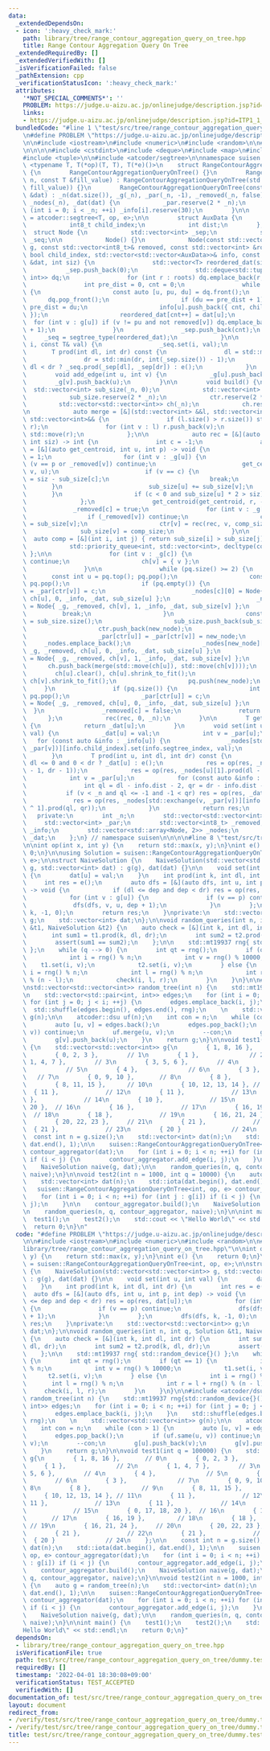 ```yaml
---
data:
  _extendedDependsOn:
  - icon: ':heavy_check_mark:'
    path: library/tree/range_contour_aggregation_query_on_tree.hpp
    title: Range Contour Aggregation Query On Tree
  _extendedRequiredBy: []
  _extendedVerifiedWith: []
  _isVerificationFailed: false
  _pathExtension: cpp
  _verificationStatusIcon: ':heavy_check_mark:'
  attributes:
    '*NOT_SPECIAL_COMMENTS*': ''
    PROBLEM: https://judge.u-aizu.ac.jp/onlinejudge/description.jsp?id=ITP1_1_A
    links:
    - https://judge.u-aizu.ac.jp/onlinejudge/description.jsp?id=ITP1_1_A
  bundledCode: "#line 1 \"test/src/tree/range_contour_aggregation_query_on_tree/dummy.test.cpp\"\
    \n#define PROBLEM \"https://judge.u-aizu.ac.jp/onlinejudge/description.jsp?id=ITP1_1_A\"\
    \n\n#include <iostream>\n#include <numeric>\n#include <random>\n\n#line 1 \"library/tree/range_contour_aggregation_query_on_tree.hpp\"\
    \n\n\n\n#include <cstdint>\n#include <deque>\n#include <map>\n#include <queue>\n\
    #include <tuple>\n\n#include <atcoder/segtree>\n\nnamespace suisen {\n    template\
    \ <typename T, T(*op)(T, T), T(*e)()>\n    struct RangeContourAggregationQueryOnTree\
    \ {\n        RangeContourAggregationQueryOnTree() {}\n        RangeContourAggregationQueryOnTree(int\
    \ n, const T &fill_value) : RangeContourAggregationQueryOnTree(std::vector<T>(n,\
    \ fill_value)) {}\n        RangeContourAggregationQueryOnTree(const std::vector<T>\
    \ &dat) : _n(dat.size()), _g(_n), _par(_n, -1), _removed(_n, false), _info(_n),\
    \ _nodes(_n), _dat(dat) {\n            _par.reserve(2 * _n);\n            for\
    \ (int i = 0; i < _n; ++i) _info[i].reserve(30);\n        }\n\n        using segtree_type\
    \ = atcoder::segtree<T, op, e>;\n\n        struct AuxData {\n            int segtree_index;\n\
    \            int8_t child_index;\n            int dist;\n        };\n\n      \
    \  struct Node {\n            std::vector<int> _sep;\n            segtree_type\
    \ _seq;\n\n            Node() {}\n            Node(const std::vector<std::vector<int>>&\
    \ g, const std::vector<int8_t>& removed, const std::vector<int> &roots, const\
    \ bool child_index, std::vector<std::vector<AuxData>>& info, const std::vector<T>\
    \ &dat, int siz) {\n                std::vector<T> reordered_dat(siz);\n     \
    \           _sep.push_back(0);\n                std::deque<std::tuple<int, int,\
    \ int>> dq;\n                for (int r : roots) dq.emplace_back(r, -1, 0);\n\
    \                int pre_dist = 0, cnt = 0;\n                while (dq.size())\
    \ {\n                    const auto [u, pu, du] = dq.front();\n              \
    \      dq.pop_front();\n                    if (du == pre_dist + 1) _sep.push_back(cnt),\
    \ pre_dist = du;\n                    info[u].push_back({ cnt, child_index, du\
    \ });\n                    reordered_dat[cnt++] = dat[u];\n                  \
    \  for (int v : g[u]) if (v != pu and not removed[v]) dq.emplace_back(v, u, du\
    \ + 1);\n                }\n                _sep.push_back(cnt);\n           \
    \     _seq = segtree_type(reordered_dat);\n            }\n\n            void set(int\
    \ i, const T& val) {\n                _seq.set(i, val);\n            }\n     \
    \       T prod(int dl, int dr) const {\n                dl = std::max(dl, 0);\n\
    \                dr = std::min(dr, int(_sep.size()) - 1);\n                return\
    \ dl < dr ? _seq.prod(_sep[dl], _sep[dr]) : e();\n            }\n        };\n\n\
    \        void add_edge(int u, int v) {\n            _g[u].push_back(v);\n    \
    \        _g[v].push_back(u);\n        }\n\n        void build() {\n          \
    \  std::vector<int> sub_size(_n, 0);\n            std::vector<int> ctr(_n, -1);\n\
    \            sub_size.reserve(2 * _n);\n            ctr.reserve(2 * _n);\n   \
    \         std::vector<std::vector<int>> ch(_n);\n            ch.reserve(2 * _n);\n\
    \n            auto merge = [&](std::vector<int> &&l, std::vector<int> &&r) ->\
    \ std::vector<int>&& {\n                if (l.size() > r.size()) std::swap(l,\
    \ r);\n                for (int v : l) r.push_back(v);\n                return\
    \ std::move(r);\n            };\n\n            auto rec = [&](auto rec, int r,\
    \ int siz) -> int {\n                int c = -1;\n                auto get_centroid\
    \ = [&](auto get_centroid, int u, int p) -> void {\n                    sub_size[u]\
    \ = 1;\n                    for (int v : _g[u]) {\n                        if\
    \ (v == p or _removed[v]) continue;\n                        get_centroid(get_centroid,\
    \ v, u);\n                        if (v == c) {\n                            sub_size[u]\
    \ = siz - sub_size[c];\n                            break;\n                 \
    \       }\n                        sub_size[u] += sub_size[v];\n             \
    \       }\n                    if (c < 0 and sub_size[u] * 2 > siz) c = u;\n \
    \               };\n                get_centroid(get_centroid, r, -1);\n\n   \
    \             _removed[c] = true;\n                for (int v : _g[c]) {\n   \
    \                 if (_removed[v]) continue;\n                    const int comp_size\
    \ = sub_size[v];\n                    ctr[v] = rec(rec, v, comp_size);\n     \
    \               sub_size[v] = comp_size;\n                }\n\n              \
    \  auto comp = [&](int i, int j) { return sub_size[i] > sub_size[j]; };\n    \
    \            std::priority_queue<int, std::vector<int>, decltype(comp)> pq{ comp\
    \ };\n\n                for (int v : _g[c]) {\n                    if (_removed[v])\
    \ continue;\n                    ch[v] = { v };\n                    pq.push(v);\n\
    \                }\n\n                while (pq.size() >= 2) {\n             \
    \       const int u = pq.top(); pq.pop();\n                    const int v = pq.top();\
    \ pq.pop();\n                    if (pq.empty()) {\n                        _par[ctr[u]]\
    \ = _par[ctr[v]] = c;\n                        _nodes[c][0] = Node{ _g, _removed,\
    \ ch[u], 0, _info, _dat, sub_size[u] };\n                        _nodes[c][1]\
    \ = Node{ _g, _removed, ch[v], 1, _info, _dat, sub_size[v] };\n              \
    \          break;\n                    }\n                    const int new_node\
    \ = sub_size.size();\n                    sub_size.push_back(sub_size[u] + sub_size[v]);\n\
    \                    ctr.push_back(new_node);\n                    _par.push_back(-1);\n\
    \                    _par[ctr[u]] = _par[ctr[v]] = new_node;\n               \
    \     _nodes.emplace_back();\n                    _nodes[new_node][0] = Node{\
    \ _g, _removed, ch[u], 0, _info, _dat, sub_size[u] };\n                    _nodes[new_node][1]\
    \ = Node{ _g, _removed, ch[v], 1, _info, _dat, sub_size[v] };\n              \
    \      ch.push_back(merge(std::move(ch[u]), std::move(ch[v])));\n            \
    \        ch[u].clear(), ch[u].shrink_to_fit();\n                    ch[v].clear(),\
    \ ch[v].shrink_to_fit();\n                    pq.push(new_node);\n           \
    \     }\n                if (pq.size()) {\n                    int u = pq.top();\
    \ pq.pop();\n                    _par[ctr[u]] = c;\n                    _nodes[c][0]\
    \ = Node{ _g, _removed, ch[u], 0, _info, _dat, sub_size[u] };\n              \
    \  }\n                _removed[c] = false;\n                return c;\n      \
    \      };\n            rec(rec, 0, _n);\n        }\n\n        T get(int u) const\
    \ {\n            return _dat[u];\n        }\n        void set(int u, const T&\
    \ val) {\n            _dat[u] = val;\n            int v = _par[u];\n         \
    \   for (const auto &info : _info[u]) {\n                _nodes[std::exchange(v,\
    \ _par[v])][info.child_index].set(info.segtree_index, val);\n            }\n \
    \       }\n        T prod(int u, int dl, int dr) const {\n            T res =\
    \ dl <= 0 and 0 < dr ? _dat[u] : e();\n            res = op(res, _nodes[u][0].prod(dl\
    \ - 1, dr - 1));\n            res = op(res, _nodes[u][1].prod(dl - 1, dr - 1));\n\
    \            int v = _par[u];\n            for (const auto &info : _info[u]) {\n\
    \                int ql = dl - info.dist - 2, qr = dr - info.dist - 2;\n     \
    \           if (v < _n and ql <= -1 and -1 < qr) res = op(res, _dat[v]);\n   \
    \             res = op(res, _nodes[std::exchange(v, _par[v])][info.child_index\
    \ ^ 1].prod(ql, qr));\n            }\n            return res;\n        }\n\n \
    \   private:\n        int _n;\n        std::vector<std::vector<int>> _g;\n   \
    \     std::vector<int> _par;\n        std::vector<int8_t> _removed;\n        std::vector<std::vector<AuxData>>\
    \ _info;\n        std::vector<std::array<Node, 2>> _nodes;\n        std::vector<T>\
    \ _dat;\n    };\n} // namespace suisen\n\n\n\n#line 8 \"test/src/tree/range_contour_aggregation_query_on_tree/dummy.test.cpp\"\
    \n\nint op(int x, int y) {\n    return std::max(x, y);\n}\nint e() {\n    return\
    \ 0;\n}\n\nusing Solution = suisen::RangeContourAggregationQueryOnTree<int, op,\
    \ e>;\n\nstruct NaiveSolution {\n    NaiveSolution(std::vector<std::vector<int>>\
    \ g, std::vector<int> dat) : g(g), dat(dat) {}\n\n    void set(int u, int val)\
    \ {\n        dat[u] = val;\n    }\n    int prod(int k, int dl, int dr) {\n   \
    \     int res = e();\n        auto dfs = [&](auto dfs, int u, int p, int dep)\
    \ -> void {\n            if (dl <= dep and dep < dr) res = op(res, dat[u]);\n\
    \            for (int v : g[u]) {\n                if (v == p) continue;\n   \
    \             dfs(dfs, v, u, dep + 1);\n            }\n        };\n        dfs(dfs,\
    \ k, -1, 0);\n        return res;\n    }\nprivate:\n    std::vector<std::vector<int>>\
    \ g;\n    std::vector<int> dat;\n};\n\nvoid random_queries(int n, int q, Solution\
    \ &t1, NaiveSolution &t2) {\n    auto check = [&](int k, int dl, int dr) {\n \
    \       int sum1 = t1.prod(k, dl, dr);\n        int sum2 = t2.prod(k, dl, dr);\n\
    \        assert(sum1 == sum2);\n    };\n\n    std::mt19937 rng{ std::random_device{}()\
    \ };\n    while (q --> 0) {\n        int qt = rng();\n        if (qt == 1) {\n\
    \            int i = rng() % n;\n            int v = rng() % 10000;\n        \
    \    t1.set(i, v);\n            t2.set(i, v);\n        } else {\n            int\
    \ i = rng() % n;\n            int l = rng() % n;\n            int r = l + rng()\
    \ % (n - l);\n            check(i, l, r);\n        }\n    }\n}\n\n#include <atcoder/dsu>\n\
    \nstd::vector<std::vector<int>> random_tree(int n) {\n    std::mt19937 rng{std::random_device{}()};\n\
    \n    std::vector<std::pair<int, int>> edges;\n    for (int i = 0; i < n; ++i)\
    \ for (int j = 0; j < i; ++j) {\n        edges.emplace_back(i, j);\n    }\n  \
    \  std::shuffle(edges.begin(), edges.end(), rng);\n    \n    std::vector<std::vector<int>>\
    \ g(n);\n\n    atcoder::dsu uf(n);\n    int con = n;\n    while (con > 1) {\n\
    \        auto [u, v] = edges.back();\n        edges.pop_back();\n        if (uf.same(u,\
    \ v)) continue;\n        uf.merge(u, v);\n        --con;\n        g[u].push_back(v);\n\
    \        g[v].push_back(u);\n    }\n    return g;\n}\n\nvoid test1(int q = 100000)\
    \ {\n    std::vector<std::vector<int>> g{\n        { 1, 8, 16 },       // 0\n\
    \        { 0, 2, 3 },        // 1\n        { 1 },              // 2\n        {\
    \ 1, 4, 7 },        // 3\n        { 3, 5, 6 },        // 4\n        { 4 },   \
    \           // 5\n        { 4 },              // 6\n        { 3 },           \
    \   // 7\n        { 0, 9, 10 },       // 8\n        { 8 },              // 9\n\
    \        { 8, 11, 15 },      // 10\n        { 10, 12, 13, 14 }, // 11\n      \
    \  { 11 },             // 12\n        { 11 },             // 13\n        { 11\
    \ },             // 14\n        { 10 },             // 15\n        { 0, 17, 18,\
    \ 20 },  // 16\n        { 16 },             // 17\n        { 16, 19 },       \
    \  // 18\n        { 18 },             // 19\n        { 16, 21, 24 },     // 20\n\
    \        { 20, 22, 23 },     // 21\n        { 21 },             // 22\n      \
    \  { 21 },             // 23\n        { 20 }              // 24\n    };\n\n  \
    \  const int n = g.size();\n    std::vector<int> dat(n);\n    std::iota(dat.begin(),\
    \ dat.end(), 1);\n\n    suisen::RangeContourAggregationQueryOnTree<int, op, e>\
    \ contour_aggregator(dat);\n    for (int i = 0; i < n; ++i) for (int j : g[i])\
    \ if (i < j) {\n        contour_aggregator.add_edge(i, j);\n    }\n\n    contour_aggregator.build();\n\
    \    NaiveSolution naive(g, dat);\n\n    random_queries(n, q, contour_aggregator,\
    \ naive);\n}\n\nvoid test2(int n = 1000, int q = 10000) {\n    auto g = random_tree(n);\n\
    \    std::vector<int> dat(n);\n    std::iota(dat.begin(), dat.end(), 1);\n\n \
    \   suisen::RangeContourAggregationQueryOnTree<int, op, e> contour_aggregator(dat);\n\
    \    for (int i = 0; i < n; ++i) for (int j : g[i]) if (i < j) {\n        contour_aggregator.add_edge(i,\
    \ j);\n    }\n\n    contour_aggregator.build();\n    NaiveSolution naive(g, dat);\n\
    \n    random_queries(n, q, contour_aggregator, naive);\n}\n\nint main() {\n  \
    \  test1();\n    test2();\n    std::cout << \"Hello World\" << std::endl;\n  \
    \  return 0;\n}\n"
  code: "#define PROBLEM \"https://judge.u-aizu.ac.jp/onlinejudge/description.jsp?id=ITP1_1_A\"\
    \n\n#include <iostream>\n#include <numeric>\n#include <random>\n\n#include \"\
    library/tree/range_contour_aggregation_query_on_tree.hpp\"\n\nint op(int x, int\
    \ y) {\n    return std::max(x, y);\n}\nint e() {\n    return 0;\n}\n\nusing Solution\
    \ = suisen::RangeContourAggregationQueryOnTree<int, op, e>;\n\nstruct NaiveSolution\
    \ {\n    NaiveSolution(std::vector<std::vector<int>> g, std::vector<int> dat)\
    \ : g(g), dat(dat) {}\n\n    void set(int u, int val) {\n        dat[u] = val;\n\
    \    }\n    int prod(int k, int dl, int dr) {\n        int res = e();\n      \
    \  auto dfs = [&](auto dfs, int u, int p, int dep) -> void {\n            if (dl\
    \ <= dep and dep < dr) res = op(res, dat[u]);\n            for (int v : g[u])\
    \ {\n                if (v == p) continue;\n                dfs(dfs, v, u, dep\
    \ + 1);\n            }\n        };\n        dfs(dfs, k, -1, 0);\n        return\
    \ res;\n    }\nprivate:\n    std::vector<std::vector<int>> g;\n    std::vector<int>\
    \ dat;\n};\n\nvoid random_queries(int n, int q, Solution &t1, NaiveSolution &t2)\
    \ {\n    auto check = [&](int k, int dl, int dr) {\n        int sum1 = t1.prod(k,\
    \ dl, dr);\n        int sum2 = t2.prod(k, dl, dr);\n        assert(sum1 == sum2);\n\
    \    };\n\n    std::mt19937 rng{ std::random_device{}() };\n    while (q --> 0)\
    \ {\n        int qt = rng();\n        if (qt == 1) {\n            int i = rng()\
    \ % n;\n            int v = rng() % 10000;\n            t1.set(i, v);\n      \
    \      t2.set(i, v);\n        } else {\n            int i = rng() % n;\n     \
    \       int l = rng() % n;\n            int r = l + rng() % (n - l);\n       \
    \     check(i, l, r);\n        }\n    }\n}\n\n#include <atcoder/dsu>\n\nstd::vector<std::vector<int>>\
    \ random_tree(int n) {\n    std::mt19937 rng{std::random_device{}()};\n\n    std::vector<std::pair<int,\
    \ int>> edges;\n    for (int i = 0; i < n; ++i) for (int j = 0; j < i; ++j) {\n\
    \        edges.emplace_back(i, j);\n    }\n    std::shuffle(edges.begin(), edges.end(),\
    \ rng);\n    \n    std::vector<std::vector<int>> g(n);\n\n    atcoder::dsu uf(n);\n\
    \    int con = n;\n    while (con > 1) {\n        auto [u, v] = edges.back();\n\
    \        edges.pop_back();\n        if (uf.same(u, v)) continue;\n        uf.merge(u,\
    \ v);\n        --con;\n        g[u].push_back(v);\n        g[v].push_back(u);\n\
    \    }\n    return g;\n}\n\nvoid test1(int q = 100000) {\n    std::vector<std::vector<int>>\
    \ g{\n        { 1, 8, 16 },       // 0\n        { 0, 2, 3 },        // 1\n   \
    \     { 1 },              // 2\n        { 1, 4, 7 },        // 3\n        { 3,\
    \ 5, 6 },        // 4\n        { 4 },              // 5\n        { 4 },      \
    \        // 6\n        { 3 },              // 7\n        { 0, 9, 10 },       //\
    \ 8\n        { 8 },              // 9\n        { 8, 11, 15 },      // 10\n   \
    \     { 10, 12, 13, 14 }, // 11\n        { 11 },             // 12\n        {\
    \ 11 },             // 13\n        { 11 },             // 14\n        { 10 },\
    \             // 15\n        { 0, 17, 18, 20 },  // 16\n        { 16 },      \
    \       // 17\n        { 16, 19 },         // 18\n        { 18 },            \
    \ // 19\n        { 16, 21, 24 },     // 20\n        { 20, 22, 23 },     // 21\n\
    \        { 21 },             // 22\n        { 21 },             // 23\n      \
    \  { 20 }              // 24\n    };\n\n    const int n = g.size();\n    std::vector<int>\
    \ dat(n);\n    std::iota(dat.begin(), dat.end(), 1);\n\n    suisen::RangeContourAggregationQueryOnTree<int,\
    \ op, e> contour_aggregator(dat);\n    for (int i = 0; i < n; ++i) for (int j\
    \ : g[i]) if (i < j) {\n        contour_aggregator.add_edge(i, j);\n    }\n\n\
    \    contour_aggregator.build();\n    NaiveSolution naive(g, dat);\n\n    random_queries(n,\
    \ q, contour_aggregator, naive);\n}\n\nvoid test2(int n = 1000, int q = 10000)\
    \ {\n    auto g = random_tree(n);\n    std::vector<int> dat(n);\n    std::iota(dat.begin(),\
    \ dat.end(), 1);\n\n    suisen::RangeContourAggregationQueryOnTree<int, op, e>\
    \ contour_aggregator(dat);\n    for (int i = 0; i < n; ++i) for (int j : g[i])\
    \ if (i < j) {\n        contour_aggregator.add_edge(i, j);\n    }\n\n    contour_aggregator.build();\n\
    \    NaiveSolution naive(g, dat);\n\n    random_queries(n, q, contour_aggregator,\
    \ naive);\n}\n\nint main() {\n    test1();\n    test2();\n    std::cout << \"\
    Hello World\" << std::endl;\n    return 0;\n}"
  dependsOn:
  - library/tree/range_contour_aggregation_query_on_tree.hpp
  isVerificationFile: true
  path: test/src/tree/range_contour_aggregation_query_on_tree/dummy.test.cpp
  requiredBy: []
  timestamp: '2022-04-01 18:30:08+09:00'
  verificationStatus: TEST_ACCEPTED
  verifiedWith: []
documentation_of: test/src/tree/range_contour_aggregation_query_on_tree/dummy.test.cpp
layout: document
redirect_from:
- /verify/test/src/tree/range_contour_aggregation_query_on_tree/dummy.test.cpp
- /verify/test/src/tree/range_contour_aggregation_query_on_tree/dummy.test.cpp.html
title: test/src/tree/range_contour_aggregation_query_on_tree/dummy.test.cpp
---
```


